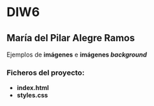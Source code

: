 # DIW6

## María del Pilar Alegre Ramos

Ejemplos de **imágenes** e **imágenes *background***

### Ficheros del proyecto:

- **index.html**
- **styles.css**
